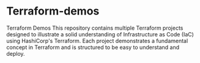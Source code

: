 # Terraform-demos
Terraform Demos
This repository contains multiple Terraform projects designed to illustrate a solid understanding of Infrastructure as Code (IaC) using HashiCorp's Terraform. Each project demonstrates a fundamental concept in Terraform and is structured to be easy to understand and deploy.
